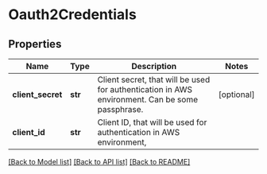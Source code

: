 # Oauth2Credentials

## Properties
Name | Type | Description | Notes
------------ | ------------- | ------------- | -------------
**client_secret** | **str** | Client secret, that will be used for authentication in AWS environment. Can be some passphrase. | [optional] 
**client_id** | **str** | Client ID, that will be used for authentication in AWS environment, | 

[[Back to Model list]](../README.md#documentation-for-models) [[Back to API list]](../README.md#documentation-for-api-endpoints) [[Back to README]](../README.md)

